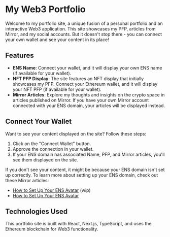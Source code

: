 # My Web3 Portfolio

Welcome to my portfolio site, a unique fusion of a personal portfolio and an interactive Web3 application. This site showcases my PFP, articles from Mirror, and my social accounts. But it doesn't stop there - you can connect your own wallet and see your content in its place!

## Features

- **ENS Name**: Connect your wallet, and it will display your own ENS name (if available for your wallet).
- **NFT PFP Display**: The site features an NFT display that initially showcases my PFP. Connect your Ethereum wallet, and it will display your NFT PFP (if available for your wallet).
- **Mirror Articles**: Explore my thoughts and insights on the crypto space in articles published on Mirror. If you have your own Mirror account connected with your ENS domain, your articles will be displayed instead.

## Connect Your Wallet

Want to see your content displayed on the site? Follow these steps:

1. Click on the "Connect Wallet" button.
2. Approve the connection in your wallet.
3. If your ENS domain has associated Name, PFP, and Mirror articles, you'll see them displayed on the site.

If you don't see your content, it might be because your ENS domain isn't set up correctly. To learn more about setting up your ENS domain, check out these Mirror articles:

- [How to Set Up Your ENS Avatar](#) (wip)
- [How to Set Up Your ENS Avatar](https://mirror.xyz/squirt11e.eth/FFeDDw2UazVJbGsy4TZ1ac5EKr9WZLT5wIDcI8u0PfY)

## Technologies Used

This portfolio site is built with React, Next.js, TypeScript, and uses the Ethereum blockchain for Web3 functionality.
